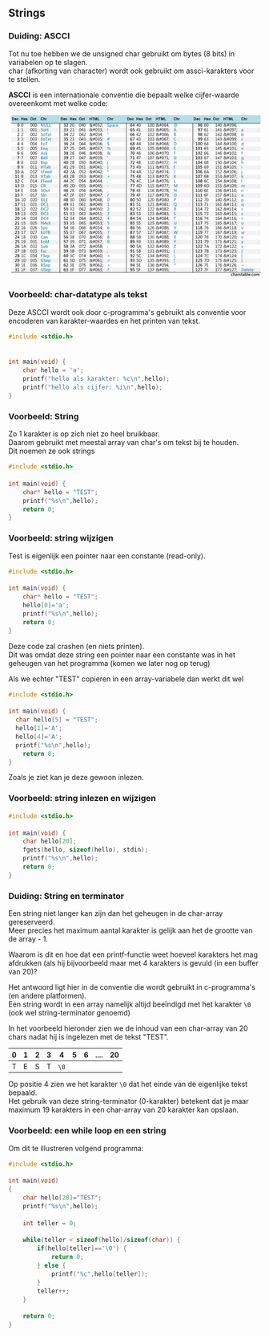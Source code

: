 ## Strings

### Duiding: ASCCI

Tot nu toe hebben we de unsigned char gebruikt om bytes (8 bits) in variabelen op te slagen.  
char (afkorting van character) wordt ook gebruikt om assci-karakters voor te stellen.

**ASCCI** is een internationale conventie die bepaalt welke cijfer-waarde overeenkomt met welke code:

![](../../pictures/chars-table-landscape.jpg)

### Voorbeeld: char-datatype als tekst

Deze ASCCI wordt ook door c-programma's gebruikt als conventie voor encoderen van karakter-waardes en het printen van tekst.

```c
#include <stdio.h>


int main(void) {
    char hello = 'a';
    printf("hello als karakter: %c\n",hello);
    printf("hello als cijfer: %i\n",hello);
}
```

### Voorbeeld: String

Zo 1 karakter is op zich niet zo heel bruikbaar.  
Daarom gebruikt met meestal array van char's om tekst bij te houden.  
Dit noemen ze ook strings

```c
#include <stdio.h>

int main(void) {
    char* hello = "TEST";
    printf("%s\n",hello);
    return 0;
}
```

### Voorbeeld: string wijzigen

Test is eigenlijk een pointer naar een constante (read-only).

```c
#include <stdio.h>

int main(void) {
    char* hello = "TEST";
    hello[0]='a';
    printf("%s\n",hello);
    return 0;
}
```

Deze code zal crashen (en niets printen).  
Dit was omdat deze string een pointer naar een constante was in het geheugen van het programma (komen we later nog op terug)

Als we echter "TEST" copieren in een array-variabele dan werkt dit wel

```c
#include <stdio.h>

int main(void) {
  char hello[5] = "TEST";
  hello[1]='A';
  hello[4]='A';
  printf("%s\n",hello);
	return 0;
}
```

Zoals je ziet kan je deze gewoon inlezen.

### Voorbeeld: string inlezen en wijzigen

```c
#include <stdio.h>

int main(void) {
    char hello[20];
    fgets(hello, sizeof(hello), stdin);
    printf("%s\n",hello);
    return 0;
}
```

### Duiding: String  en terminator

Een string niet langer kan zijn dan het geheugen in de char-array gereserveerd.  
Meer precies het maximum aantal karakter is gelijk aan het de grootte van de array - 1.  

Waarom is dit en hoe dat een printf-functie weet hoeveel karakters het mag afdrukken (als hij bijvoorbeeld maar met 4 karakters is gevuld (in een buffer van 20)?

Het antwoord ligt hier in de conventie die wordt gebruikt in c-programma's (en andere platformen).  
Een string wordt in een array namelijk altijd beeïndigd met het karakter ```\0``` (ook wel string-terminator genoemd)

In het voorbeeld hieronder zien we de inhoud van een char-array van 20 chars nadat hij is ingelezen met de tekst "TEST".

|0   | 1    |  2   |   3   |  4     |   5   |    6   |   ....  | 20 |
|----|------|------|-------|--------|-------|--------|---------|----|
|T   | E    |S     | T     |```\0```|       |        |         |    |

Op positie 4 zien we het karakter ```\0``` dat het einde van de eigenlijke tekst bepaald.  
Het gebruik van deze string-terminator (0-karakter) betekent dat je maar maximum 19 karakters in een char-array van 20 karakter kan opslaan.

### Voorbeeld: een while loop en een string

Om dit te illustreren volgend programma:

```c
#include <stdio.h>

int main(void)
{
    char hello[20]="TEST";
    printf("%s\n",hello);

    int teller = 0;

    while(teller < sizeof(hello)/sizeof(char)) {
        if(hello[teller]=='\0') {
            return 0;
        } else {
            printf("%c",hello[teller]);
        }
        teller++;
    }

    return 0;
}
```
